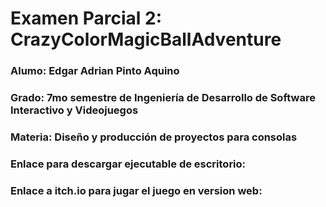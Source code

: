# Examen Parcial 2: CrazyColorMagicBallAdventure

### Alumo: Edgar Adrian Pinto Aquino

### Grado: 7mo semestre de Ingeniería de Desarrollo de Software Interactivo y Videojuegos

### Materia: Diseño y producción de proyectos para consolas

### Enlace para descargar ejecutable de escritorio: 

### Enlace a itch.io para jugar el juego en version web: